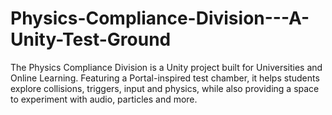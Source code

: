 # Physics-Compliance-Division---A-Unity-Test-Ground
The Physics Compliance Division is a Unity project built for Universities and Online Learning. Featuring a Portal-inspired test chamber, it helps students explore collisions, triggers, input and physics, while also providing a space to experiment with audio, particles and more.
